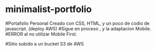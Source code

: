 # minimalist-portfolio

#Portafolio Personal Creado con CSS, HTML, y un poco de codio de javascript. (deploy AWS)
#Sigue en proceso , y la adaptacion Mobile.
#ERROR al no utilizar Mobile First.

#Sitio subido a un bucket S3 de AWS 
